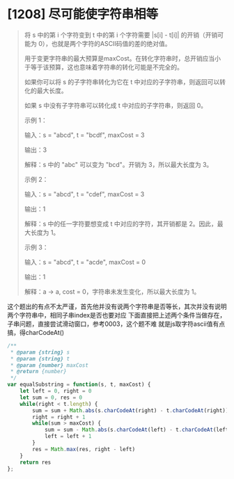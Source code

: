 # [1208] 尽可能使字符串相等

> 将 s 中的第 i 个字符变到 t 中的第 i 个字符需要 |s[i] - t[i]| 的开销（开销可能为 0），也就是两个字符的ASCII码值的差的绝对值。
>
> 用于变更字符串的最大预算是maxCost。在转化字符串时，总开销应当小于等于该预算，这也意味着字符串的转化可能是不完全的。
>
> 如果你可以将 s 的子字符串转化为它在 t 中对应的子字符串，则返回可以转化的最大长度。
>
> 如果 s 中没有子字符串可以转化成 t 中对应的子字符串，则返回 0。
> 
> 示例 1：
>
> 输入：s = "abcd", t = "bcdf", maxCost = 3
>
> 输出：3
>
> 解释：s 中的 "abc" 可以变为 "bcd"。开销为 3，所以最大长度为 3。
>
> 示例 2：
>
> 输入：s = "abcd", t = "cdef", maxCost = 3
>
> 输出：1
>
> 解释：s 中的任一字符要想变成 t 中对应的字符，其开销都是 2。因此，最大长度为 1。
>
> 示例 3：
>
> 输入：s = "abcd", t = "acde", maxCost = 0
>
> 输出：1
>
> 解释：a -> a, cost = 0，字符串未发生变化，所以最大长度为 1。

这个题出的有点不太严谨，首先他并没有说两个字符串是否等长，其次并没有说明两个字符串中，相同子串index是否也要对应
下面直接把上述两个条件当做存在，子串问题，直接尝试滑动窗口，参考0003，这个题不难
就是js取字符ascii值有点搞，得charCodeAt()

```js
/**
 * @param {string} s
 * @param {string} t
 * @param {number} maxCost
 * @return {number}
 */
var equalSubstring = function(s, t, maxCost) {
    let left = 0, right = 0
    let sum = 0, res = 0
    while(right < t.length) {
        sum = sum + Math.abs(s.charCodeAt(right) - t.charCodeAt(right))
        right = right + 1
        while(sum > maxCost) {
            sum = sum - Math.abs(s.charCodeAt(left) - t.charCodeAt(left))
            left = left + 1
        }
        res = Math.max(res, right - left)
    }
    return res
};
```